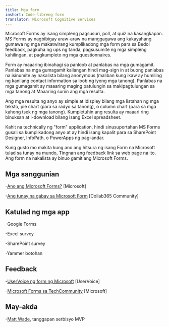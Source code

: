 ```yaml
---
title: Mga form
inshort: Code-libreng form
translator: Microsoft Cognitive Services
---
```


Microsoft Forms ay isang simpleng pagsusuri, poll, at quiz na kasangkapan. MS Forms ay nagbibigay
araw-araw na manggagawa ang kakayahang gumawa ng mga makatwirang kumplikadong mga form para sa
Bedol feedback, pagkuha ng ups ng tanda, pagsusumite ng mga simpleng kahilingan, at
pagkumpleto ng mga questionnaires.

Form ay maaaring ibinahagi sa panloob at panlabas na mga gumagamit. Panlabas na mga gumagamit
kailangan hindi mag-sign in at buong panlabas na isinumite ay nakalista bilang anonymous
(maliban kung ikaw ay humiling ng kanilang contact information sa loob ng iyong mga tanong).
Panlabas na mga gumagamit ay maaaring maging patulungin sa makipagtulungan sa mga tanong at
Maaaring suriin ang mga resulta.

Ang mga resulta ng anyo ay simple at idispley bilang mga listahan ng mga teksto, pie chart (para sa
radyo sa tanong), o column chart (para sa mga kahong tsek ng mga tanong). Kumpletuhin ang
resulta ay maaari ring binuksan at i-download bilang isang Excel spreadsheet.

Kahit na technically ng "form" application, hindi sinusuportahan MS Forms
gusali sa kumplikadong anyo at ay hindi isang kapalit para sa SharePoint Designer,
InfoPath, o PowerApps ng pag-andar.

Kung gusto mo makita kung ano ang hitsura ng isang Form na Microsoft tulad sa tunay na mundo,
Tingnan ang feedback link sa web page na ito. Ang form na nakalista ay binuo
gamit ang Microsoft Forms.

Mga sanggunian
---------

-[Ano ang Microsoft Forms?](https://support.office.com/en-us/forms)
    \[Microsoft\]

-[Ang tunay na gabay sa Microsoft
    Form](https://collab365.community/ultimate-guide-microsoft-forms/)
    \[Collab365 Community\]

Katulad ng mga app
------------

-Google Forms

-Excel survey

-SharePoint survey

-Yammer botohan

Feedback
---------

-[UserVoice ng form ng Microsoft](https://microsoftforms.uservoice.com/forums/386451-welcome-to-microsoft-forms-suggestion-box)
    \[UserVoice\]

-[Microsoft Forms sa TechCommunity](https://techcommunity.microsoft.com/t5/Microsoft-Forms/ct-p/MicrosoftForms)
    \[Microsoft\]

May-akda
---------

-[Matt Wade](https://www.linkedin.com/in/thatmattwade/), tanggapan serbisyo MVP


